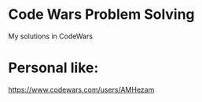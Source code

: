 # Code Wars Problem Solving
My solutions in CodeWars

# Personal like:
https://www.codewars.com/users/AMHezam
